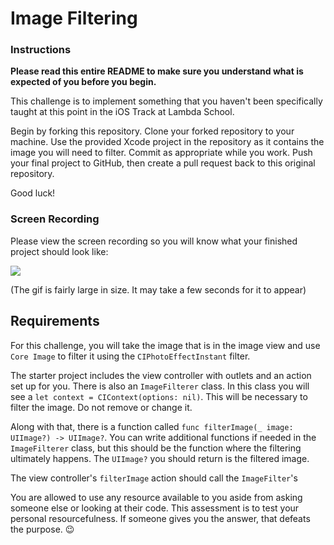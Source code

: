 # Image Filtering

### Instructions

**Please read this entire README to make sure you understand what is expected of you before you begin.**

This challenge is to implement something that you haven't been specifically taught at this point in the iOS Track at Lambda School.

Begin by forking this repository. Clone your forked repository to your machine. Use the provided Xcode project in the repository as it contains the image you will need to filter. Commit as appropriate while you work. Push your final project to GitHub, then create a pull request back to this original repository.

Good luck!

### Screen Recording

Please view the screen recording so you will know what your finished project should look like:

![](https://tk-assets.lambdaschool.com/8a3d5a7a-3b76-4a32-a27d-37a5fd7b040c_LionImageFiltering.gif)

(The gif is fairly large in size. It may take a few seconds for it to appear)

## Requirements

For this challenge, you will take the image that is in the image view and use `Core Image` to filter it using the `CIPhotoEffectInstant` filter.

The starter project includes the view controller with outlets and an action set up for you. There is also an `ImageFilterer` class. In this class you will see a `let context = CIContext(options: nil)`. This will be necessary to filter the image. Do not remove or change it.

Along with that, there is a function called `func filterImage(_ image: UIImage?) -> UIImage?`. You can write additional functions if needed in the `ImageFilterer` class, but this should be the function where the filtering ultimately happens. The `UIImage?` you should return is the filtered image.

The view controller's `filterImage` action should call the `ImageFilter`'s

You are allowed to use any resource available to you aside from asking someone else or looking at their code. This assessment is to test your personal resourcefulness. If someone gives you the answer, that defeats the purpose. 😉


